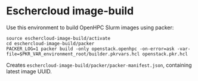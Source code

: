 # Eschercloud image-build

Use this environment to build OpenHPC Slurm images using packer:

```
source eschercloud-image-build/activate
cd eschercloud-image-build/packer
PACKER_LOG=1 packer build -only openstack.openhpc -on-error=ask -var-file=$PKR_VAR_environment_root/builder.pkrvars.hcl openstack.pkr.hcl
```

Creates `eschercloud-image-build/packer/packer-manifest.json`, containing latest image UUID.